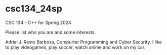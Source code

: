 # csc134_24sp
CSC 134 - C++ for Spring 2024

Please list who you are and some interests. 

Adriel J. Resto Barbosa, Compurter Programming and Cyber Security. I like to play videogames, play soccer, watch anime and work on my car.
